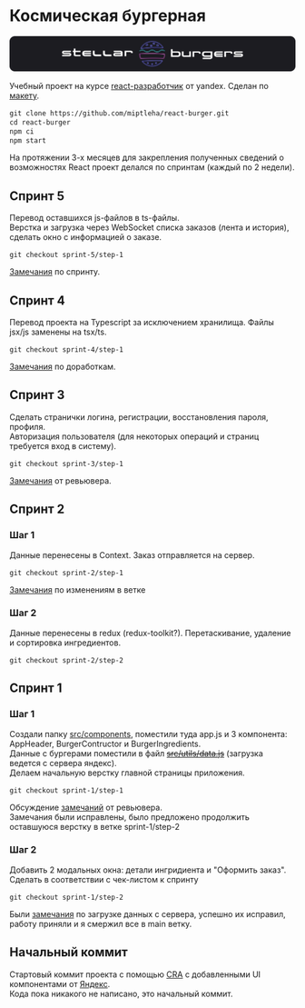 # Космическая бургерная
![img](logo.svg)


Учебный проект на курсе [react-разработчик](https://practicum.yandex.ru/react/) от yandex. Сделан по [макету](https://www.figma.com/file/zFGN2O5xktHl9VmoOieq5E/React-_-Проектные-задачи_external_link?node-id=0%3A1&t=L1Qw4Ncywvdufa0e-0).
```
git clone https://github.com/miptleha/react-burger.git
cd react-burger
npm ci
npm start
```

На протяжении 3-х месяцев для закрепления полученных сведений о возможностях React проект делался по спринтам (каждый по 2 недели).

## Спринт 5
Перевод оставшихся js-файлов в ts-файлы.   
Верстка и загрузка через WebSocket списка заказов (лента и история), сделать окно с информацией о заказе.
```
git checkout sprint-5/step-1
```
[Замечания](https://github.com/miptleha/react-burger/pull/12) по спринту.

## Спринт 4
Перевод проекта на Typescript за исключением хранилища. Файлы jsx/js заменены на tsx/ts.
```
git checkout sprint-4/step-1
```
[Замечания](https://github.com/miptleha/react-burger/pull/10) по доработкам.

## Спринт 3
Сделать странички логина, регистрации, восстановления пароля, профиля.   
Авторизация пользователя (для некоторых операций и страниц требуется вход в систему).
```
git checkout sprint-3/step-1
```
[Замечания](https://github.com/miptleha/react-burger/pull/9) от ревьювера.

## Спринт 2
### Шаг 1
Данные перенесены в Context. Заказ отправляется на сервер.
```
git checkout sprint-2/step-1
```
[Замечания](https://github.com/miptleha/react-burger/pull/6) по изменениям в ветке
### Шаг 2
Данные перенесены в redux (redux-toolkit?). Перетаскивание, удаление и сортировка ингредиентов.
```
git checkout sprint-2/step-2
```

## Спринт 1
### Шаг 1
Создали папку [src/components](src/components/), поместили туда app.js и 3 компонента: AppHeader, BurgerContructor и BurgerIngredients.   
Данные с бургерами поместили в файл ~~[src/utils/data.js](src/utils/data.js)~~ (загрузка ведется с сервера яндекс).  
Делаем начальную верстку главной страницы приложения.
```
git checkout sprint-1/step-1
```
Обсуждение [замечаний](https://github.com/miptleha/react-burger/pull/1) от ревьювера.   
Замечания были исправлены, было предложено продолжить оставшуюся верстку в ветке sprint-1/step-2
### Шаг 2
Добавить 2 модальных окна: детали ингридиента и "Оформить заказ".   
Сделать в соответствии с чек-листом к спринту
```
git checkout sprint-1/step-2
```
Были [замечания](https://github.com/miptleha/react-burger/pull/4) по загрузке данных с сервера, успешно их исправил, работу приняли и я смержил все в main ветку.

## Начальный коммит
Стартовый коммит проекта с помощью [CRA](https://create-react-app.dev/docs/getting-started) с добавленными UI компонентами от [Яндекс](https://github.com/Yandex-Practicum/react-developer-burger-ui-components).   
Кода пока никакого не написано, это начальный коммит.

